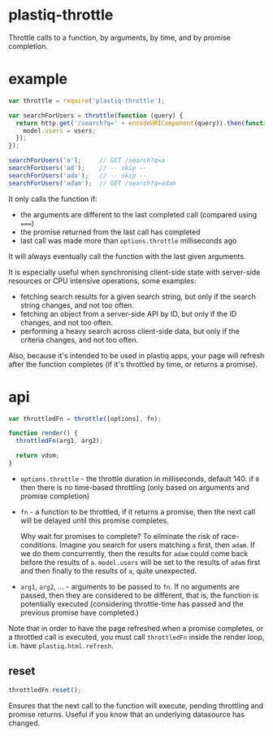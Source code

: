 # plastiq-throttle

Throttle calls to a function, by arguments, by time, and by promise completion.

# example

```js
var throttle = require('plastiq-throttle');

var searchForUsers = throttle(function (query) {
  return http.get('/search?q=' + encodeURIComponent(query)).then(function (users) {
    model.users = users;
  });
});

searchForUsers('a');     // GET /search?q=a
searchForUsers('ad');    // -- skip --
searchForUsers('ada');   // -- skip --
searchForUsers('adam');  // GET /search?q=adam
```

It only calls the function if:

* the arguments are different to the last completed call (compared using `===`)
* the promise returned from the last call has completed
* last call was made more than `options.throttle` milliseconds ago

It will always eventually call the function with the last given arguments.

It is especially useful when synchronising client-side state with server-side resources or CPU intensive operations, some examples:

* fetching search results for a given search string, but only if the search string changes, and not too often.
* fetching an object from a server-side API by ID, but only if the ID changes, and not too often.
* performing a heavy search across client-side data, but only if the criteria changes, and not too often.

Also, because it's intended to be used in plastiq apps, your page will refresh after the function completes (if it's throttled by time, or returns a promise).

# api

```js
var throttledFn = throttle([options], fn);

function render() {
  throttledFn(arg1, arg2);

  return vdom;
}
```

* `options.throttle` - the throttle duration in milliseconds, default 140. if `0` then there is no time-based throttling (only based on arguments and promise completion)
* `fn` - a function to be throttled, if it returns a promise, then the next call will be delayed until this promise completes.

    Why wait for promises to complete? To eliminate the risk of race-conditions. Imagine you search for users matching `a` first, then `adam`. If we do them concurrently, then the results for `adam` could come back before the results of `a`. `model.users` will be set to the results of `adam` first and then finally to the results of `a`, quite unexpected.

* `arg1`, `arg2`, ... - arguments to be passed to `fn`. If no arguments are passed, then they are considered to be different, that is, the function is potentially executed (considering throttle-time has passed and the previous promise have completed.)

Note that in order to have the page refreshed when a promise completes, or a throttled call is executed, you must call `throttledFn` inside the render loop, i.e. have `plastiq.html.refresh`.

## reset

```js
throttledFn.reset();
```

Ensures that the next call to the function will execute, pending throttling and promise returns. Useful if you know that an underlying datasource has changed.
